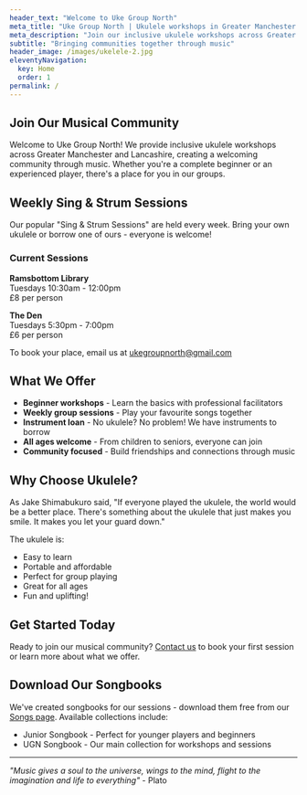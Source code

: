 ```yaml
---
header_text: "Welcome to Uke Group North"
meta_title: "Uke Group North | Ukulele workshops in Greater Manchester and Lancashire"
meta_description: "Join our inclusive ukulele workshops across Greater Manchester and Lancashire. Weekly sessions for all ages and abilities. No experience necessary!"
subtitle: "Bringing communities together through music"
header_image: /images/ukelele-2.jpg
eleventyNavigation:
  key: Home
  order: 1
permalink: /
---
```


## Join Our Musical Community

Welcome to Uke Group North! We provide inclusive ukulele workshops across Greater Manchester and Lancashire, creating a welcoming community through music. Whether you're a complete beginner or an experienced player, there's a place for you in our groups.

## Weekly Sing & Strum Sessions

Our popular "Sing & Strum Sessions" are held every week. Bring your own ukulele or borrow one of ours - everyone is welcome!

### Current Sessions

**Ramsbottom Library**  
Tuesdays 10:30am - 12:00pm  
£8 per person

**The Den**  
Tuesdays 5:30pm - 7:00pm  
£6 per person

To book your place, email us at [ukegroupnorth@gmail.com](mailto:ukegroupnorth@gmail.com)

## What We Offer

- **Beginner workshops** - Learn the basics with professional facilitators
- **Weekly group sessions** - Play your favourite songs together
- **Instrument loan** - No ukulele? No problem! We have instruments to borrow
- **All ages welcome** - From children to seniors, everyone can join
- **Community focused** - Build friendships and connections through music

## Why Choose Ukulele?

As Jake Shimabukuro said, "If everyone played the ukulele, the world would be a better place. There's something about the ukulele that just makes you smile. It makes you let your guard down."

The ukulele is:
- Easy to learn
- Portable and affordable
- Perfect for group playing
- Great for all ages
- Fun and uplifting!

## Get Started Today

Ready to join our musical community? [Contact us](/contact) to book your first session or learn more about what we offer.

## Download Our Songbooks

We've created songbooks for our sessions - download them free from our [Songs page](/songs/). Available collections include:
- Junior Songbook - Perfect for younger players and beginners
- UGN Songbook - Our main collection for workshops and sessions

---

*"Music gives a soul to the universe, wings to the mind, flight to the imagination and life to everything"* - Plato